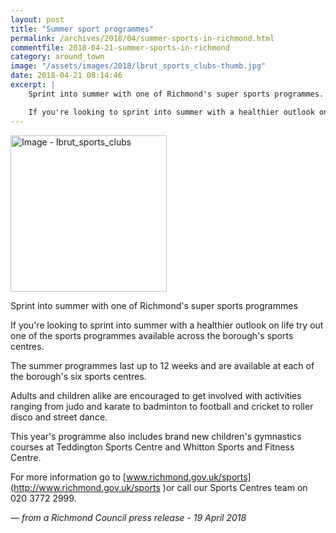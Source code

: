 ```yaml
---
layout: post
title: "Summer sport programmes"
permalink: /archives/2018/04/summer-sports-in-richmond.html
commentfile: 2018-04-21-summer-sports-in-richmond
category: around_town
image: "/assets/images/2018/lbrut_sports_clubs-thumb.jpg"
date: 2018-04-21 08:14:46
excerpt: |
    Sprint into summer with one of Richmond's super sports programmes.

    If you're looking to sprint into summer with a healthier outlook on life try out one of the sports programmes available across the borough's sports centres.
---
```


<a href="/assets/images/2018/lbrut_sports_clubs.jpg" title="Click for a larger image"><img src="/assets/images/2018/lbrut_sports_clubs-thumb.jpg" width="250" alt="Image - lbrut_sports_clubs"  class="photo right"/></a>

Sprint into summer with one of Richmond's super sports programmes

If you're looking to sprint into summer with a healthier outlook on life try out one of the sports programmes available across the borough's sports centres.

The summer programmes last up to 12 weeks and are available at each of the borough's six sports centres.

Adults and children alike are encouraged to get involved with activities ranging from judo and karate to badminton to football and cricket to roller disco and street dance.

This year's programme also includes brand new children's gymnastics courses at Teddington Sports Centre and Whitton Sports and Fitness Centre.

For more information go to [www.richmond.gov.uk/sports](http://www.richmond.gov.uk/sports )or call our Sports Centres team on 020 3772 2999.

<cite>&mdash; from a Richmond Council press release - 19 April 2018</cite>
